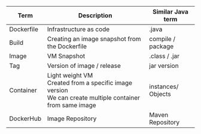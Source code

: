 | Term | Description | Similar Java term |
|-----| ---- | ---- |
| Dockerfile | Infrastructure as code | .java |
| Build | Creating an image snapshot from the Dockerfile | compile / package |
| Image | VM Snapshot | .class / .jar |
| Tag | Version of image / release | jar version |
| Container | Light weight VM<br>Created from a specific image version <br> We can create multiple container from same image |  instances/ Objects |
| DockerHub | Image Repository | Maven Repository |
